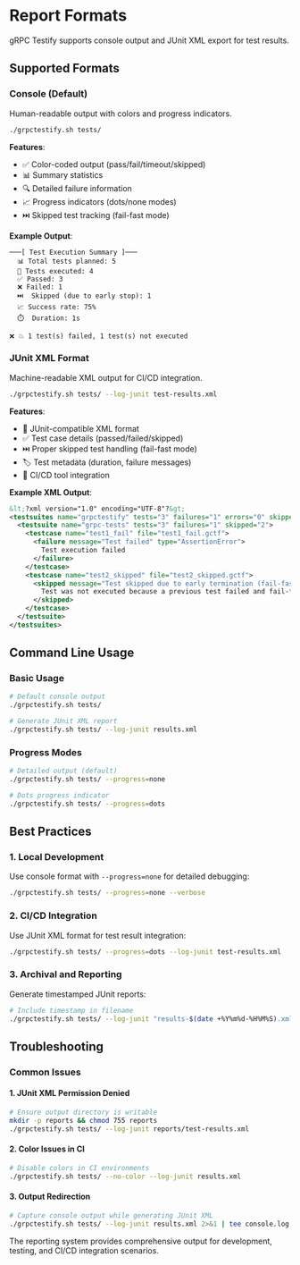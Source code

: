 # Report Formats

gRPC Testify supports console output and JUnit XML export for test results.

## Supported Formats

### Console (Default)
Human-readable output with colors and progress indicators.

```bash
./grpctestify.sh tests/
```

**Features**:
- ✅ Color-coded output (pass/fail/timeout/skipped)
- 📊 Summary statistics
- 🔍 Detailed failure information
- 📈 Progress indicators (dots/none modes)
- ⏭️ Skipped test tracking (fail-fast mode)

**Example Output**:
```
───[ Test Execution Summary ]───
  📊 Total tests planned: 5
  🏃 Tests executed: 4
  ✅ Passed: 3
  ❌ Failed: 1
  ⏭️  Skipped (due to early stop): 1
  📈 Success rate: 75%
  ⏱️  Duration: 1s

❌ 💥 1 test(s) failed, 1 test(s) not executed
```

### JUnit XML Format
Machine-readable XML output for CI/CD integration.

```bash
./grpctestify.sh tests/ --log-junit test-results.xml
```

**Features**:
- 📄 JUnit-compatible XML format
- ✅ Test case details (passed/failed/skipped)
- ⏭️ Proper skipped test handling (fail-fast mode)
- 🏷️ Test metadata (duration, failure messages)
- 🔗 CI/CD tool integration

**Example XML Output**:
```xml
&lt;?xml version="1.0" encoding="UTF-8"?&gt;
<testsuites name="grpctestify" tests="3" failures="1" errors="0" skipped="2">
  <testsuite name="grpc-tests" tests="3" failures="1" skipped="2">
    <testcase name="test1_fail" file="test1_fail.gctf">
      <failure message="Test failed" type="AssertionError">
        Test execution failed
      </failure>
    </testcase>
    <testcase name="test2_skipped" file="test2_skipped.gctf">
      <skipped message="Test skipped due to early termination (fail-fast mode)" type="Skipped">
        Test was not executed because a previous test failed and fail-fast mode is enabled
      </skipped>
    </testcase>
  </testsuite>
</testsuites>
```

## Command Line Usage

### Basic Usage
```bash
# Default console output
./grpctestify.sh tests/

# Generate JUnit XML report
./grpctestify.sh tests/ --log-junit results.xml
```

### Progress Modes
```bash
# Detailed output (default)
./grpctestify.sh tests/ --progress=none

# Dots progress indicator
./grpctestify.sh tests/ --progress=dots
```

## Best Practices

### 1. **Local Development**
Use console format with `--progress=none` for detailed debugging:
```bash
./grpctestify.sh tests/ --progress=none --verbose
```

### 2. **CI/CD Integration**
Use JUnit XML format for test result integration:
```bash
./grpctestify.sh tests/ --progress=dots --log-junit test-results.xml
```

### 3. **Archival and Reporting**
Generate timestamped JUnit reports:
```bash
# Include timestamp in filename
./grpctestify.sh tests/ --log-junit "results-$(date +%Y%m%d-%H%M%S).xml"
```

## Troubleshooting

### Common Issues

#### 1. **JUnit XML Permission Denied**
```bash
# Ensure output directory is writable
mkdir -p reports && chmod 755 reports
./grpctestify.sh tests/ --log-junit reports/test-results.xml
```

#### 2. **Color Issues in CI**
```bash
# Disable colors in CI environments
./grpctestify.sh tests/ --no-color --log-junit results.xml
```

#### 3. **Output Redirection**
```bash
# Capture console output while generating JUnit XML
./grpctestify.sh tests/ --log-junit results.xml 2>&1 | tee console.log
```

The reporting system provides comprehensive output for development, testing, and CI/CD integration scenarios.